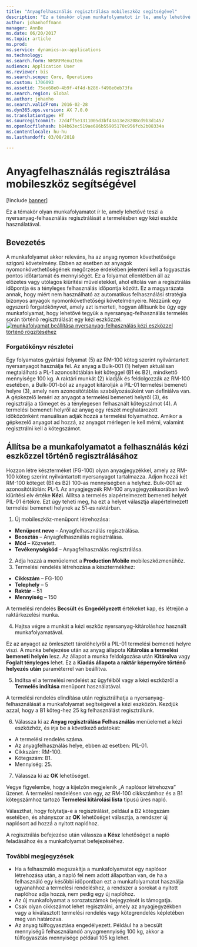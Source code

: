 ```yaml
---
title: "Anyagfelhasználás regisztrálása mobileszköz segítségével"
description: "Ez a témakör olyan munkafolyamatot ír le, amely lehetővé teszi a nyersanyag-felhasználás regisztrálását a termelésben egy kézi eszköz használatával."
author: johanhoffmann
manager: AnnBe
ms.date: 06/20/2017
ms.topic: article
ms.prod: 
ms.service: dynamics-ax-applications
ms.technology: 
ms.search.form: WHSRFMenuItem
audience: Application User
ms.reviewer: bis
ms.search.scope: Core, Operations
ms.custom: 1706093
ms.assetid: 75ee68e0-4b9f-4f4d-b286-f498e0eb73fa
ms.search.region: Global
ms.author: johanho
ms.search.validFrom: 2016-02-28
ms.dyn365.ops.version: AX 7.0.0
ms.translationtype: HT
ms.sourcegitcommit: 72d4ff5e1311005d3bf43a13e28208cd9b3d1457
ms.openlocfilehash: b84b63ec519ae686b55905170c956fcb2b08334a
ms.contentlocale: hu-hu
ms.lasthandoff: 03/08/2018

---
```


# <a name="register-material-consumption-using-a-mobile-device"></a>Anyagfelhasználás regisztrálása mobileszköz segítségével

[!include [banner](../includes/banner.md)]

Ez a témakör olyan munkafolyamatot ír le, amely lehetővé teszi a nyersanyag-felhasználás regisztrálását a termelésben egy kézi eszköz használatával.

<a name="introduction"></a>Bevezetés
------------

A munkafolyamat akkor releváns, ha az anyag nyomon követhetősége szigorú követelmény. Ebben az esetben az anyagok nyomonkövethetőségének megőrzése érdekében jelenteni kell a fogyasztás pontos időtartamát és mennyiségét. Ez a folyamat ellentétben áll az előzetes vagy utólagos kiürítési műveletekkel, ahol eltolás van a regisztrálás időpontja és a tényleges felhasználás időpontja között. Ez a magyarázata annak, hogy miért nem használható az automatikus felhasználási stratégia bizonyos anyagok nyomonkövethetőségi követelményeire. Nézzünk egy egyszerű forgatókönyvet, amely azt ismerteti, hogyan állítsunk be úgy egy munkafolyamat, hogy lehetővé tegyük a nyersanyag-felhasználás termelés során történő regisztrálását egy kézi eszközzel. [![munkafolyamat beállítása nyersanyag-felhasználás kézi eszközzel történő rögzítéséhez](./media/scenario3.png)](./media/scenario3.png)

### <a name="scenario-details"></a>Forgatókönyv részletei

Egy folyamatos gyártási folyamat (5) az RM-100 köteg szerint nyilvántartott nyersanyagot használja fel. Az anyag a Bulk-001 (1) helyen aktuálisan megtalálható a PL-1 azonosítótáblán két köteggel (B1 és B2), mindkettő mennyisége 100 kg. A raktári munkát (2) kiadják és feldolgozzák az RM-100 esetében, a Bulk-001-ból az anyagot kitárolják a PIL-01 termelési bemeneti helyre (3), amely nem azonosítótáblás szabályozásúként van definiálva van. A gépkezelő leméri az anyagot a termelési bemeneti helyről (3), és regisztrálja a tömeget és a ténylegesen felhasznált kötegszámot (4). A termelési bemeneti helyről az anyag egy részét meghatározott időközönként manuálisan adják hozzá a termelési folyamathoz. Amikor a gépkezelő anyagot ad hozzá, az anyagot mérlegen le kell mérni, valamint regisztrálni kell a kötegszámot.

## <a name="set-up-the-workflow-to-register-consumption-using-a-handheld-device"></a>Állítsa be a munkafolyamatot a felhasználás kézi eszközzel történő regisztrálásához
Hozzon létre készterméket (FG-100) olyan anyagjegyzékkel, amely az RM-100 köteg szerint nyilvántartott nyersanyagot tartalmazza. Adjon hozzá két RM-100 köteget (B1 és B2) 100-as mennyiségben a helyhez. Bulk-001 az azonosítótáblán: PL-1. Az anyagjegyzék RM-100 anyagjegyzéksorában levő kiürítési elv értéke **Kézi**. Állítsa a termelés alapértelmezett bemeneti helyét PIL-01 értékre. Ezt úgy teheti meg, ha ezt a helyet választja alapértelmezett termelési bemeneti helynek az 51-es raktárban.

1.  Új mobileszköz-menüpont létrehozása: 

-    **Menüpont neve** – Anyagfelhasználás regisztrálása. 
-    **Beosztás** – Anyagfelhasználás regisztrálása. 
-    **Mód** – Közvetett. 
-    **Tevékenységkód** – Anyagfelhasználás regisztrálása.

2.  Adja hozzá a menüelemet a **Production Mobile** mobileszközmenühöz.
3.  Termelési rendelés létrehozása a késztermékhez: 

-    **Cikkszám** – FG-100 
-    **Telephely** – 5 
-    **Raktár** – 51 
-    **Mennyiség** – 150

A termelési rendelés **Becsült** és **Engedélyezett** értékeket kap, és létrejön a raktárkezelési munka.

4.  Hajtsa végre a munkát a kézi eszköz nyersanyag-kitároláshoz használt munkafolyamatával.

Ez az anyagot az ömlesztett tárolóhelyről a PIL-01 termelési bemeneti helyre viszi. A munka befejezése után az anyag állapota **Kitárolás a termelési bemeneti helyén** lesz. Az állapot a munka feldolgozása után **Kitárolva** vagy **Foglalt tényleges** lehet. Ez a **Kiadás állapota a raktár képernyőre történő helyezés után** paraméterrel van beállítva.

5.  Indítsa el a termelési rendelést az ügyfélből vagy a kézi eszközről a **Termelés indítása** menüpont használatával.

A termelési rendelés elindítása után regisztrálhatja a nyersanyag-felhasználását a munkafolyamat segítségével a kézi eszközön. Kezdjük azzal, hogy a B1 köteg-hez 25 kg felhasználást regisztrálunk.

6.  Válassza ki az **Anyag regisztrálása** **Felhasználás** menüelemet a kézi eszközhöz, és írja be a következő adatokat: 

-    A termelési rendelés száma. 
-    Az anyagfelhasználás helye, ebben az esetben: PIL-01. 
-    Cikkszám: RM-100. 
-    Kötegszám: B1. 
-    Mennyiség: 25.

7.  Válassza ki az **OK** lehetőséget.

Vegye figyelembe, hogy a kijelzőn megjelenik „A naplósor létrehozva” üzenet. A termelési rendelésen van egy, az RM-100 cikkszámhoz és a B1 kötegszámhoz tartozó **Termelési kitárolási lista** típusú üres napló. 

Választhat, hogy folytatja-e a regisztrálást, például a B2 kötegszám esetében, és ahányszor az **OK** lehetőséget választja, a rendszer új naplósort ad hozzá a nyitott naplóhoz. 

A regisztrálás befejezése után válassza a **Kész** lehetőséget a napló feladásához és a munkafolyamat befejezéséhez.

### <a name="additional-comments"></a>További megjegyzések 

-   Ha a felhasználó megszakítja a munkafolyamatot egy naplósor létrehozása után, a napló fel nem adott állapotban van, de ha a felhasználó egy későbbi időpontban ezt a munkafolyamatot használja ugyanahhoz a termelési rendeléshez, a rendszer a sorokat a nyitott naplóhoz adja hozzá, nem pedig egy új naplóhoz.
-   Az új munkafolyamat a sorozatszámok bejegyzését is támogatja.
-   Csak olyan cikkszámot lehet regisztrálni, amely az anyagjegyzékben vagy a kiválasztott termelési rendelés vagy kötegrendelés képletében meg van határozva.
-   Az anyag túlfogyasztása engedélyezett. Például ha a becsült mennyiségű felhasználandó anyagmennyiség 100 kg, akkor a túlfogyasztás mennyisége például 105 kg lehet.



